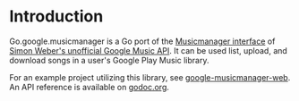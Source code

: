 # Introduction

Go.google.musicmanager is a Go port of the [Musicmanager interface][1]
of [Simon Weber's unofficial Google Music API][2].  It can be used list,
upload, and download songs in a user's Google Play Music library.

For an example project utilizing this library, see
[google-musicmanager-web][3].  An API reference is available on
[godoc.org][4].

[1]: https://unofficial-google-music-api.readthedocs.org/en/latest/reference/musicmanager.html
[2]: https://github.com/simon-weber/gmusicapi
[3]: https://github.com/lxr/google-musicmanager-web
[4]: https://godoc.org/github.com/lxr/go.google.musicmanager
